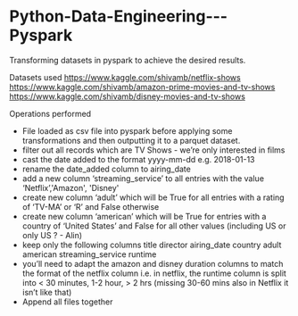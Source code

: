 # Python-Data-Engineering---Pyspark
Transforming datasets in pyspark to achieve the desired results.


Datasets used
https://www.kaggle.com/shivamb/netflix-shows <br />
https://www.kaggle.com/shivamb/amazon-prime-movies-and-tv-shows  <br />
https://www.kaggle.com/shivamb/disney-movies-and-tv-shows <br />


Operations performed

- File loaded as csv file into pyspark before applying some transformations and then outputting it to a parquet dataset. 
- filter out all records which are TV Shows - we’re only interested in films
- cast the date added to the format yyyy-mm-dd e.g. 2018-01-13
- rename the date_added column to airing_date
- add a new column ‘streaming_service’ to all entries with the value ‘Netflix’,'Amazon', 'Disney'
- create new column ‘adult’ which will be True for all entries with a rating of ‘TV-MA’ or ‘R’ and False otherwise
- create new column ‘american’ which will be True for entries with a country of ‘United States’ and False for all other values (including US or only US ? - Alin)
- keep only the following columns
    title
    director
    airing_date
    country
    adult
    american
    streaming_service
    runtime
- you’ll need to adapt the amazon and disney duration columns to match the format of the netflix column
i.e. in netflix, the runtime column is split into < 30 minutes, 1-2 hour, > 2 hrs (missing 30-60 mins also in Netflix it isn’t like that)
- Append all files together
